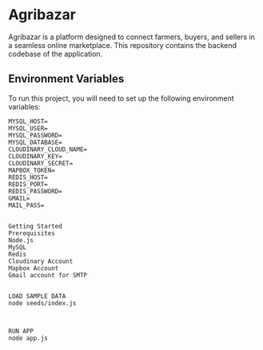 # Agribazar

Agribazar is a platform designed to connect farmers, buyers, and sellers in a seamless online marketplace. This repository contains the backend codebase of the application.

## Environment Variables

To run this project, you will need to set up the following environment variables:

```plaintext
MYSQL_HOST=
MYSQL_USER=
MYSQL_PASSWORD=
MYSQL_DATABASE=
CLOUDINARY_CLOUD_NAME=
CLOUDINARY_KEY=
CLOUDINARY_SECRET=
MAPBOX_TOKEN=
REDIS_HOST=
REDIS_PORT=
REDIS_PASSWORD=
GMAIL=
MAIL_PASS=


Getting Started
Prerequisites
Node.js
MySQL
Redis
Cloudinary Account
Mapbox Account
Gmail account for SMTP


LOAD SAMPLE DATA
node seeds/index.js



RUN APP
node app.js
